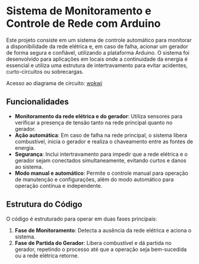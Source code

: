 # Sistema de Monitoramento e Controle de Rede com Arduino

Este projeto consiste em um sistema de controle automático para monitorar a disponibilidade da rede elétrica e, em caso de falha, acionar um gerador de forma segura e confiável, utilizando a plataforma Arduino. O sistema foi desenvolvido para aplicações em locais onde a continuidade da energia é essencial e utiliza uma estrutura de intertravamento para evitar acidentes, curto-circuitos ou sobrecargas.

Acesso ao diagrama de circuito: [wokwi](https://wokwi.com/projects/412671888044635137)

## Funcionalidades
- **Monitoramento da rede elétrica e do gerador**: Utiliza sensores para verificar a presença de tensão tanto na rede principal quanto no gerador.
- **Ação automática**: Em caso de falha na rede principal, o sistema libera combustível, inicia o gerador e realiza o chaveamento entre as fontes de energia.
- **Segurança**: Inclui intertravamento para impedir que a rede elétrica e o gerador sejam conectados simultaneamente, evitando curtos e danos ao sistema.
- **Modo manual e automático**: Permite o controle manual para operação de manutenção e configurações, além do modo automático para operação contínua e independente.

## Estrutura do Código
O código é estruturado para operar em duas fases principais:
1. **Fase de Monitoramento**: Detecta a ausência da rede elétrica e aciona o sistema.
2. **Fase de Partida do Gerador**: Libera combustível e dá partida no gerador, repetindo o processo até que a operação seja bem-sucedida ou a rede elétrica retorne.
